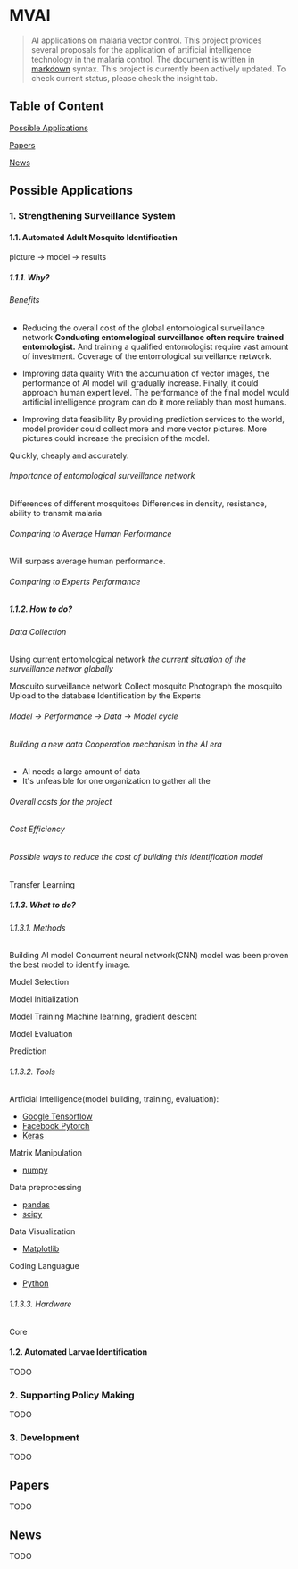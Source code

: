 # MVAI
> AI applications on malaria vector control.
> This project provides several proposals for the application of artificial intelligence technology in the malaria control. 
> The document is written in [markdown](https://daringfireball.net/projects/markdown/syntax) syntax.
> This project is currently been actively updated. To check current status, please check the insight tab.

## Table of Content
[Possible Applications](#Possible-Applications)

[Papers](#Papers)

[News](#News)

## Possible Applications

### 1. Strengthening Surveillance System

#### 1.1. Automated Adult Mosquito Identification
picture -> model -> results

##### 1.1.1. Why?

###### Benefits
- Reducing the overall cost of the global entomological surveillance network
**Conducting entomological surveillance often require trained entomologist.** And training a qualified entomologist require vast amount of investment. 
Coverage of the entomological surveillance network.

- Improving data quality
With the accumulation of vector images, the performance of AI model will gradually increase. Finally, it could approach human expert level. The performance of the final model would 
artificial intelligence program can do it more reliably than most humans.

- Improving data feasibility
By providing prediction services to the world, model provider could collect more and more vector pictures. More pictures could increase the precision of the model.

Quickly, cheaply and accurately.

###### Importance of entomological surveillance network
Differences of different mosquitoes
Differences in density, resistance, ability to transmit malaria

###### Comparing to Average Human Performance
Will surpass average human performance.

###### Comparing to Experts Performance

##### 1.1.2. How to do?

###### Data Collection
Using current entomological network
*the current situation of the surveillance networ globally*

Mosquito surveillance network
Collect mosquito
Photograph the mosquito
Upload to the database
Identification by the Experts

###### Model -> Performance -> Data -> Model cycle

###### Building a new data Cooperation mechanism in the AI era
- AI needs a large amount of data
- It's unfeasible for one organization to gather all the 

###### Overall costs for the project

###### Cost Efficiency

###### Possible ways to reduce the cost of building this identification model
Transfer Learning

##### 1.1.3. What to do?

###### 1.1.3.1. Methods
Building AI model
Concurrent neural network(CNN) model was been proven the best model to identify image. 

Model Selection

Model Initialization


Model Training
Machine learning, gradient descent

Model Evaluation

Prediction

###### 1.1.3.2. Tools
Artficial Intelligence(model building, training, evaluation):
- [Google Tensorflow](https://tensorflow.org)
- [Facebook Pytorch](https://pytorch.org)
- [Keras](https://keras.io)

Matrix Manipulation
- [numpy](http://www.numpy.org)

Data preprocessing
- [pandas](https://pandas.pydata.org/)
- [scipy](https://www.scipy.org/)

Data Visualization
- [Matplotlib](https://matplotlib.org)

Coding Languague
- [Python](http://python.org)

###### 1.1.3.3. Hardware
Core 
#### 1.2. Automated Larvae Identification
TODO
### 2. Supporting Policy Making 
TODO
### 3. Development
TODO
## Papers
TODO
## News
TODO

